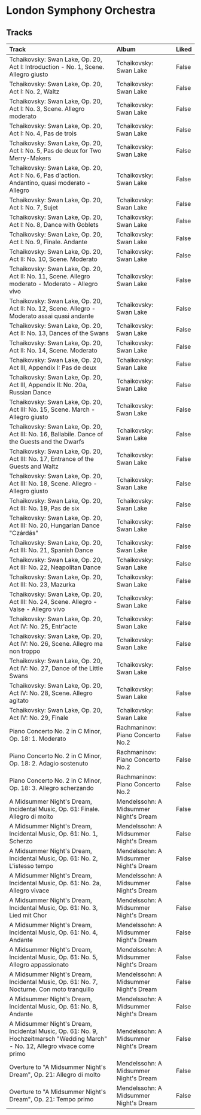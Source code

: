 # London Symphony Orchestra

## Tracks

| Track                                                                                                                          | Album                                  | Liked   |
|:-------------------------------------------------------------------------------------------------------------------------------|:---------------------------------------|:--------|
| Tchaikovsky: Swan Lake, Op. 20, Act I: Introduction - No. 1, Scene. Allegro giusto                                             | Tchaikovsky: Swan Lake                 | False   |
| Tchaikovsky: Swan Lake, Op. 20, Act I: No. 2, Waltz                                                                            | Tchaikovsky: Swan Lake                 | False   |
| Tchaikovsky: Swan Lake, Op. 20, Act I: No. 3, Scene. Allegro moderato                                                          | Tchaikovsky: Swan Lake                 | False   |
| Tchaikovsky: Swan Lake, Op. 20, Act I: No. 4, Pas de trois                                                                     | Tchaikovsky: Swan Lake                 | False   |
| Tchaikovsky: Swan Lake, Op. 20, Act I: No. 5, Pas de deux for Two Merry-Makers                                                 | Tchaikovsky: Swan Lake                 | False   |
| Tchaikovsky: Swan Lake, Op. 20, Act I: No. 6, Pas d'action. Andantino, quasi moderato - Allegro                                | Tchaikovsky: Swan Lake                 | False   |
| Tchaikovsky: Swan Lake, Op. 20, Act I: No. 7, Sujet                                                                            | Tchaikovsky: Swan Lake                 | False   |
| Tchaikovsky: Swan Lake, Op. 20, Act I: No. 8, Dance with Goblets                                                               | Tchaikovsky: Swan Lake                 | False   |
| Tchaikovsky: Swan Lake, Op. 20, Act I: No. 9, Finale. Andante                                                                  | Tchaikovsky: Swan Lake                 | False   |
| Tchaikovsky: Swan Lake, Op. 20, Act II: No. 10, Scene. Moderato                                                                | Tchaikovsky: Swan Lake                 | False   |
| Tchaikovsky: Swan Lake, Op. 20, Act II: No. 11, Scene. Allegro moderato - Moderato - Allegro vivo                              | Tchaikovsky: Swan Lake                 | False   |
| Tchaikovsky: Swan Lake, Op. 20, Act II: No. 12, Scene. Allegro - Moderato assai quasi andante                                  | Tchaikovsky: Swan Lake                 | False   |
| Tchaikovsky: Swan Lake, Op. 20, Act II: No. 13, Dances of the Swans                                                            | Tchaikovsky: Swan Lake                 | False   |
| Tchaikovsky: Swan Lake, Op. 20, Act II: No. 14, Scene. Moderato                                                                | Tchaikovsky: Swan Lake                 | False   |
| Tchaikovsky: Swan Lake, Op. 20, Act III, Appendix I: Pas de deux                                                               | Tchaikovsky: Swan Lake                 | False   |
| Tchaikovsky: Swan Lake, Op. 20, Act III, Appendix II: No. 20a, Russian Dance                                                   | Tchaikovsky: Swan Lake                 | False   |
| Tchaikovsky: Swan Lake, Op. 20, Act III: No. 15, Scene. March - Allegro giusto                                                 | Tchaikovsky: Swan Lake                 | False   |
| Tchaikovsky: Swan Lake, Op. 20, Act III: No. 16, Ballabile. Dance of the Guests and the Dwarfs                                 | Tchaikovsky: Swan Lake                 | False   |
| Tchaikovsky: Swan Lake, Op. 20, Act III: No. 17, Entrance of the Guests and Waltz                                              | Tchaikovsky: Swan Lake                 | False   |
| Tchaikovsky: Swan Lake, Op. 20, Act III: No. 18, Scene. Allegro - Allegro giusto                                               | Tchaikovsky: Swan Lake                 | False   |
| Tchaikovsky: Swan Lake, Op. 20, Act III: No. 19, Pas de six                                                                    | Tchaikovsky: Swan Lake                 | False   |
| Tchaikovsky: Swan Lake, Op. 20, Act III: No. 20, Hungarian Dance "Czárdás"                                                     | Tchaikovsky: Swan Lake                 | False   |
| Tchaikovsky: Swan Lake, Op. 20, Act III: No. 21, Spanish Dance                                                                 | Tchaikovsky: Swan Lake                 | False   |
| Tchaikovsky: Swan Lake, Op. 20, Act III: No. 22, Neapolitan Dance                                                              | Tchaikovsky: Swan Lake                 | False   |
| Tchaikovsky: Swan Lake, Op. 20, Act III: No. 23, Mazurka                                                                       | Tchaikovsky: Swan Lake                 | False   |
| Tchaikovsky: Swan Lake, Op. 20, Act III: No. 24, Scene. Allegro - Valse - Allegro vivo                                         | Tchaikovsky: Swan Lake                 | False   |
| Tchaikovsky: Swan Lake, Op. 20, Act IV: No. 25, Entr'acte                                                                      | Tchaikovsky: Swan Lake                 | False   |
| Tchaikovsky: Swan Lake, Op. 20, Act IV: No. 26, Scene. Allegro ma non troppo                                                   | Tchaikovsky: Swan Lake                 | False   |
| Tchaikovsky: Swan Lake, Op. 20, Act IV: No. 27, Dance of the Little Swans                                                      | Tchaikovsky: Swan Lake                 | False   |
| Tchaikovsky: Swan Lake, Op. 20, Act IV: No. 28, Scene. Allegro agitato                                                         | Tchaikovsky: Swan Lake                 | False   |
| Tchaikovsky: Swan Lake, Op. 20, Act IV: No. 29, Finale                                                                         | Tchaikovsky: Swan Lake                 | False   |
| Piano Concerto No. 2 in C Minor, Op. 18: 1. Moderato                                                                           | Rachmaninov: Piano Concerto No.2       | False   |
| Piano Concerto No. 2 in C Minor, Op. 18: 2. Adagio sostenuto                                                                   | Rachmaninov: Piano Concerto No.2       | False   |
| Piano Concerto No. 2 in C Minor, Op. 18: 3. Allegro scherzando                                                                 | Rachmaninov: Piano Concerto No.2       | False   |
| A Midsummer Night's Dream, Incidental Music, Op. 61: Finale. Allegro di molto                                                  | Mendelssohn: A Midsummer Night's Dream | False   |
| A Midsummer Night's Dream, Incidental Music, Op. 61: No. 1, Scherzo                                                            | Mendelssohn: A Midsummer Night's Dream | False   |
| A Midsummer Night's Dream, Incidental Music, Op. 61: No. 2, L'istesso tempo                                                    | Mendelssohn: A Midsummer Night's Dream | False   |
| A Midsummer Night's Dream, Incidental Music, Op. 61: No. 2a, Allegro vivace                                                    | Mendelssohn: A Midsummer Night's Dream | False   |
| A Midsummer Night's Dream, Incidental Music, Op. 61: No. 3, Lied mit Chor                                                      | Mendelssohn: A Midsummer Night's Dream | False   |
| A Midsummer Night's Dream, Incidental Music, Op. 61: No. 4, Andante                                                            | Mendelssohn: A Midsummer Night's Dream | False   |
| A Midsummer Night's Dream, Incidental Music, Op. 61: No. 5, Allegro appassionato                                               | Mendelssohn: A Midsummer Night's Dream | False   |
| A Midsummer Night's Dream, Incidental Music, Op. 61: No. 7, Nocturne. Con moto tranquillo                                      | Mendelssohn: A Midsummer Night's Dream | False   |
| A Midsummer Night's Dream, Incidental Music, Op. 61: No. 8, Andante                                                            | Mendelssohn: A Midsummer Night's Dream | False   |
| A Midsummer Night's Dream, Incidental Music, Op. 61: No. 9, Hochzeitmarsch "Wedding March" - No. 12, Allegro vivace come primo | Mendelssohn: A Midsummer Night's Dream | False   |
| Overture to "A Midsummer Night's Dream", Op. 21: Allegro di molto                                                              | Mendelssohn: A Midsummer Night's Dream | False   |
| Overture to "A Midsummer Night's Dream", Op. 21: Tempo primo                                                                   | Mendelssohn: A Midsummer Night's Dream | False   |